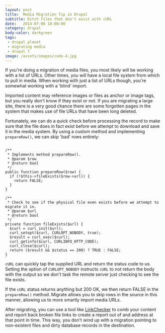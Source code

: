 ```yaml
---
layout: post
title:  Media Migration Tip in Drupal
subtitle: Ditch files that don't exist with cURL
date:   2014-07-08 18:00:00
category: drupal
body-color: darkgreen
tags:
 - drupal planet
 - migrating media
 - drupal 7
image: /assets/images/code-4.jpg
---
```


If you're doing a migration of media files, you most likely will be working with a list of URLs. Other times, you will have a local file system from which to pull in media. When working with just a list of
URLs though, you're somewhat working with a 'blind' import.

Imported content may reference images or files as anchor or image tags, but you really don't know if they exist or not. If you are migrating a large site, there is a very good chance there are some forgotten pages
in the system that makes use of file URLs that have been long deleted.

Fortunately, we can do a quick check before processing the record to make sure that the file does in fact exist before we attempt to download and save it in the media system. By using a custom method and implementing
<code>prepareRow()</code>, we can skip 'bad' rows entirely:

<pre class="language-php line-numbers"><code class="language-php">
/**
 * Implements method prepareRow().
 * @param $row
 * @return bool
 */
public function prepareRow($row) {
  if (!$this->fileExists($row->url)) {
    return FALSE;
  }
}

/**
 * Check to see if the physical file even exists before we attempt to migrate it in.
 * @param $url
 * @return bool
 */
private function fileExists($url) {
  $curl = curl_init($url);
  curl_setopt($curl, CURLOPT_NOBODY, true);
  $result = curl_exec($curl);
  curl_getinfo($curl, CURLINFO_HTTP_CODE);
  curl_close($curl);
  return ($result && $status == 200) ? TRUE : FALSE;
}
</code></pre>

<code>cURL</code> can quickly tap the supplied URL and return the status code to us. Setting the option of <code>CURLOPT_NOBODY</code> instructs <code>cURL</code> to not return the body with the output so
we don't task the remote server just checking to see the file exists.

If the <code>cURL</code> status returns anything but 200 OK, we then return FALSE in the <code>prepareRow()</code> method. Migrate allows you to skip rows in the source in this manner, allowing us to more
smartly import media URLs.

After migrating, you can use a tool like [LinkChecker](https://www.drupal.org/project/linkchecker) to comb your content and report back broken file links to create a report out of and address at that point in time. This way, you don't
wind up with a migration pointing to non-existent files and dirty database records in the destination.
